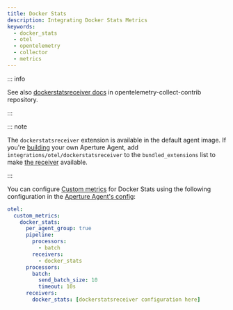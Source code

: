 ```yaml
---
title: Docker Stats
description: Integrating Docker Stats Metrics
keywords:
  - docker_stats
  - otel
  - opentelemetry
  - collector
  - metrics
---
```


::: info

See also [dockerstatsreceiver docs][receiver] in opentelemetry-collect-contrib
repository.

:::

::: note

The `dockerstatsreceiver` extension is available in the default agent image. If
you're [building][build] your own Aperture Agent, add
`integrations/otel/dockerstatsreceiver` to the `bundled_extensions` list to make
[the receiver][receiver] available.

:::

You can configure [Custom metrics][custom-metrics] for Docker Stats using the
following configuration in the [Aperture Agent's config][agent-config]:

```yaml
otel:
  custom_metrics:
    docker_stats:
      per_agent_group: true
      pipeline:
        processors:
          - batch
        receivers:
          - docker_stats
      processors:
        batch:
          send_batch_size: 10
          timeout: 10s
      receivers:
        docker_stats: [dockerstatsreceiver configuration here]
```

[build]: /reference/aperturectl/build/agent/agent.md
[receiver]:
  https://github.com/open-telemetry/opentelemetry-collector-contrib/tree/main/receiver/dockerstatsreceiver
[custom-metrics]: /reference/configuration/agent.md#custom-metrics-config
[agent-config]: /reference/configuration/agent.md#agent-o-t-e-l-config
